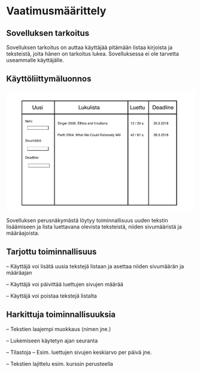 # Vaatimusmäärittely

## Sovelluksen tarkoitus

Sovelluksen tarkoitus on auttaa käyttäjää pitämään listaa kirjoista ja teksteistä, joita hänen on tarkoitus lukea.
Sovelluksessa ei ole tarvetta useammalle käyttäjälle. 

## Käyttöliittymäluonnos

<img src="https://github.com/sivosam/otm-harjoitustyo/blob/master/Lukulista/dokumentaatio/kuvat/v1.png" width="750">

Sovelluksen perusnäkymästä löytyy toiminnallisuus uuden tekstin lisäämiseen ja lista luettavana olevista teksteistä, niiden sivumääristä ja määräajoista. 

## Tarjottu toiminnallisuus

 – Käyttäjä voi lisätä uusia tekstejä listaan ja asettaa niiden sivumäärän ja määräajan 
 
 – Käyttäjä voi päivittää luettujen sivujen määrää

 – Käyttäjä voi poistaa tekstejä listalta

## Harkittuja toiminnallisuuksia

 – Tekstien laajempi muokkaus (nimen jne.)

 – Lukemiseen käytetyn ajan seuranta

 – Tilastoja 
  – Esim. luettujen sivujen keskiarvo per päivä jne.

 – Tekstien lajittelu esim. kurssin perusteella
